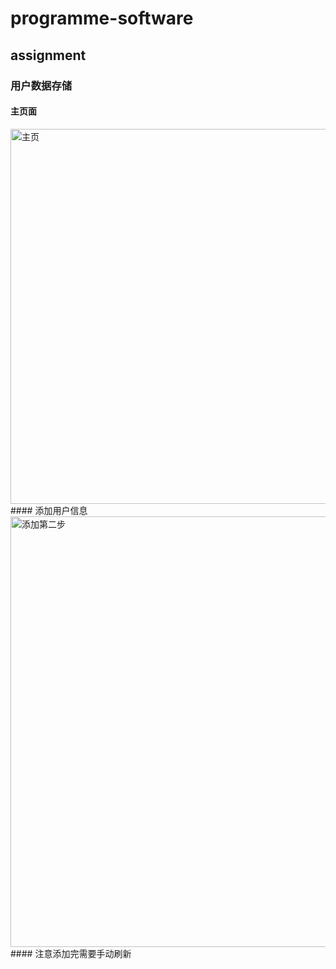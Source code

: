 # programme-software
## assignment
### 用户数据存储
#### 主页面
<img width="600" alt="主页" src="https://user-images.githubusercontent.com/92088433/216574124-3fbf7088-fac6-4d0c-bb44-e042a4530b97.png">
#### 添加用户信息
<img width="689" alt="添加第二步" src="https://user-images.githubusercontent.com/92088433/216574406-be6b7437-45b3-4b33-a41d-f58ab9fb5f73.png">
#### 注意添加完需要手动刷新
